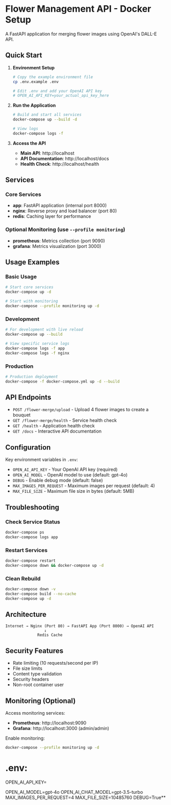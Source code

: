 # Flower Management API - Docker Setup

A FastAPI application for merging flower images using OpenAI's DALL-E API.

## Quick Start

1. **Environment Setup**
   ```bash
   # Copy the example environment file
   cp .env.example .env
   
   # Edit .env and add your OpenAI API key
   # OPEN_AI_API_KEY=your_actual_api_key_here
   ```

2. **Run the Application**
   ```bash
   # Build and start all services
   docker-compose up --build -d
   
   # View logs
   docker-compose logs -f
   ```

3. **Access the API**
   - **Main API**: http://localhost
   - **API Documentation**: http://localhost/docs
   - **Health Check**: http://localhost/health

## Services

### Core Services
- **app**: FastAPI application (internal port 8000)
- **nginx**: Reverse proxy and load balancer (port 80)
- **redis**: Caching layer for performance

### Optional Monitoring (use `--profile monitoring`)
- **prometheus**: Metrics collection (port 9090)
- **grafana**: Metrics visualization (port 3000)

## Usage Examples

### Basic Usage
```bash
# Start core services
docker-compose up -d

# Start with monitoring
docker-compose --profile monitoring up -d
```

### Development
```bash
# For development with live reload
docker-compose up --build

# View specific service logs
docker-compose logs -f app
docker-compose logs -f nginx
```

### Production
```bash
# Production deployment
docker-compose -f docker-compose.yml up -d --build
```

## API Endpoints

- `POST /flower-merge/upload` - Upload 4 flower images to create a bouquet
- `GET /flower-merge/health` - Service health check
- `GET /health` - Application health check
- `GET /docs` - Interactive API documentation

## Configuration

Key environment variables in `.env`:

- `OPEN_AI_API_KEY` - Your OpenAI API key (required)
- `OPEN_AI_MODEL` - OpenAI model to use (default: gpt-4o)
- `DEBUG` - Enable debug mode (default: false)
- `MAX_IMAGES_PER_REQUEST` - Maximum images per request (default: 4)
- `MAX_FILE_SIZE` - Maximum file size in bytes (default: 5MB)

## Troubleshooting

### Check Service Status
```bash
docker-compose ps
docker-compose logs app
```

### Restart Services
```bash
docker-compose restart
docker-compose down && docker-compose up -d
```

### Clean Rebuild
```bash
docker-compose down -v
docker-compose build --no-cache
docker-compose up -d
```

## Architecture

```
Internet → Nginx (Port 80) → FastAPI App (Port 8000) → OpenAI API
                 ↓
              Redis Cache
```

## Security Features

- Rate limiting (10 requests/second per IP)
- File size limits
- Content type validation
- Security headers
- Non-root container user

## Monitoring (Optional)

Access monitoring services:
- **Prometheus**: http://localhost:9090
- **Grafana**: http://localhost:3000 (admin/admin)

Enable monitoring:
```bash
docker-compose --profile monitoring up -d
```

# .env: 

OPEN_AI_API_KEY=

OPEN_AI_MODEL=gpt-4o
OPEN_AI_CHAT_MODEL=gpt-3.5-turbo
MAX_IMAGES_PER_REQUEST=4
MAX_FILE_SIZE=10485760
DEBUG=True**